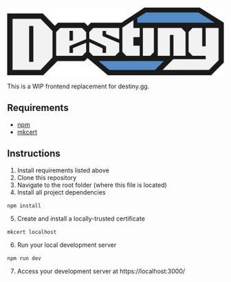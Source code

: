 ![Destiny logo](public/img/dgg-logo.svg)

This is a WIP frontend replacement for destiny.gg.

## Requirements

- [npm](https://www.npmjs.com/)
- [mkcert](https://github.com/FiloSottile/mkcert)

## Instructions

1. Install requirements listed above
2. Clone this repository
3. Navigate to the root folder (where this file is located)
4. Install all project dependencies

```
npm install
```

5. Create and install a locally-trusted certificate

```
mkcert localhost
```

6. Run your local development server

```
npm run dev
```

7. Access your development server at https://localhost:3000/
